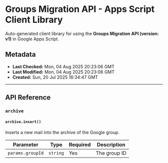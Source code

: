 # Groups Migration API - Apps Script Client Library

Auto-generated client library for using the **Groups Migration API (version: v1)** in Google Apps Script.

## Metadata

- **Last Checked:** Mon, 04 Aug 2025 20:23:06 GMT
- **Last Modified:** Mon, 04 Aug 2025 20:23:06 GMT
- **Created:** Sun, 20 Jul 2025 16:34:47 GMT



---

## API Reference

### `archive`

#### `archive.insert()`

Inserts a new mail into the archive of the Google group.

| Parameter | Type | Required | Description |
|---|---|---|---|
| `params.groupId` | `string` | Yes | The group ID |